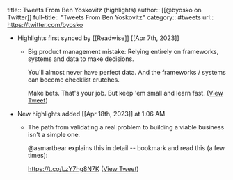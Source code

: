 title:: Tweets From Ben Yoskovitz (highlights)
author:: [[@byosko on Twitter]]
full-title:: "Tweets From Ben Yoskovitz"
category:: #tweets
url:: https://twitter.com/byosko

- Highlights first synced by [[Readwise]] [[Apr 7th, 2023]]
	- Big product management mistake: Relying entirely on frameworks, systems and data to make decisions.
	  
	  You'll almost never have perfect data. And the frameworks / systems can become checklist crutches.
	  
	  Make bets. That's your job. But keep 'em small and learn fast. ([View Tweet](https://twitter.com/byosko/status/1644037818346348545))
- New highlights added [[Apr 18th, 2023]] at 1:06 AM
	- The path from validating a real problem to building a viable business isn't a simple one.
	  
	  @asmartbear explains this in detail -- bookmark and read this (a few times):
	  
	  https://t.co/LzY7hg8N7K ([View Tweet](https://twitter.com/byosko/status/1647951853001351170))